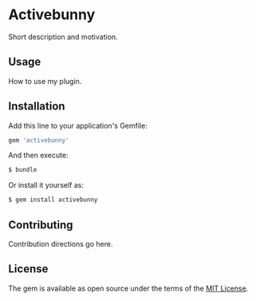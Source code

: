 # Activebunny
Short description and motivation.

## Usage
How to use my plugin.

## Installation
Add this line to your application's Gemfile:

```ruby
gem 'activebunny'
```

And then execute:
```bash
$ bundle
```

Or install it yourself as:
```bash
$ gem install activebunny
```

## Contributing
Contribution directions go here.

## License
The gem is available as open source under the terms of the [MIT License](https://opensource.org/licenses/MIT).
